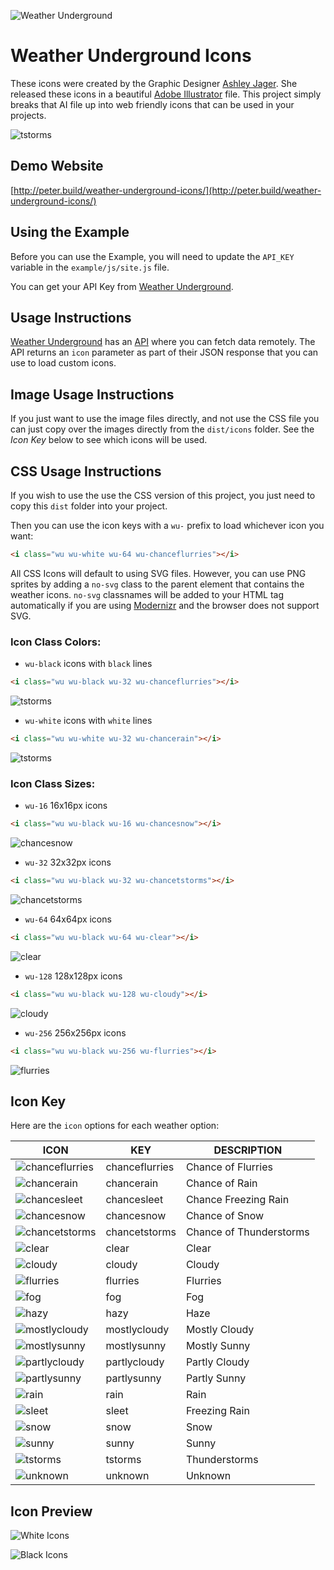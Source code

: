 ![Weather Underground](https://icons.wxug.com/logos/JPG/wundergroundLogo_4c_horz.jpg "Weather Underground")

Weather Underground Icons
======

These icons were created by the Graphic Designer [Ashley Jager](http://www.ajager.com/#/weather-underground/).  She released these icons in a beautiful [Adobe Illustrator](https://dribbble.com/shots/1879422-Weather-Underground-Icons) file. This project simply breaks that AI file up into web friendly icons that can be used in your projects.

![tstorms](dist/icons/black/png/256x256/tstorms.png "tstorms") 

Demo Website
---

[http://peter.build/weather-underground-icons/](http://peter.build/weather-underground-icons/)

Using the Example
---

Before you can use the Example, you will need to update the `API_KEY` variable in the `example/js/site.js` file.

You can get your API Key from [Weather Underground](https://www.wunderground.com/weather/api/).

Usage Instructions
---

[Weather Underground](https://www.wunderground.com/) has an [API](https://www.wunderground.com/weather/api/d/docs) where you can fetch data remotely.  The API returns an `icon` parameter as part of their JSON response that you can use to load custom icons.

Image Usage Instructions
---

If you just want to use the image files directly, and not use the CSS file you can just copy over the images directly from the `dist/icons` folder.  See the *Icon Key* below to see which icons will be used.

CSS Usage Instructions
---

If you wish to use the use the CSS version of this project, you just need to copy this `dist` folder into your project.

Then you can use the icon keys with a `wu-` prefix to load whichever icon you want:

```html
<i class="wu wu-white wu-64 wu-chanceflurries"></i>
```

All CSS Icons will default to using SVG files.  However, you can use PNG sprites by adding a `no-svg` class to the parent element that contains the weather icons.  `no-svg` classnames will be added to your HTML tag automatically if you are using [Modernizr](https://modernizr.com/) and the browser does not support SVG.

### Icon Class Colors:

* `wu-black` icons with `black` lines

```html
<i class="wu wu-black wu-32 wu-chanceflurries"></i>
```

![tstorms](dist/icons/black/png/32x32/tstorms.png "tstorms")

* `wu-white` icons with `white` lines

```html
<i class="wu wu-white wu-32 wu-chancerain"></i>
```

![tstorms](dist/icons/white/png/32x32/tstorms.png "tstorms")

### Icon Class Sizes:

* `wu-16` 16x16px icons

```html
<i class="wu wu-black wu-16 wu-chancesnow"></i>
```

![chancesnow](dist/icons/black/png/16x16/chancesnow.png "chancesnow")

* `wu-32` 32x32px icons

```html
<i class="wu wu-black wu-32 wu-chancetstorms"></i>
```

![chancetstorms](dist/icons/black/png/32x32/chancetstorms.png "chancetstorms")

* `wu-64` 64x64px icons

```html
<i class="wu wu-black wu-64 wu-clear"></i>
```

![clear](dist/icons/black/png/64x64/clear.png "clear")

* `wu-128` 128x128px icons

```html
<i class="wu wu-black wu-128 wu-cloudy"></i>
```

![cloudy](dist/icons/black/png/128x128/cloudy.png "cloudy")

* `wu-256` 256x256px icons

```html
<i class="wu wu-black wu-256 wu-flurries"></i>
```

![flurries](dist/icons/black/png/256x256/flurries.png "flurries")

Icon Key
---

Here are the `icon` options for each weather option:

ICON | KEY | DESCRIPTION
---- | --- | -----------
![chanceflurries](dist/icons/black/png/32x32/chanceflurries.png "chanceflurries") | chanceflurries | Chance of Flurries
![chancerain](dist/icons/black/png/32x32/chancerain.png "chancerain") | chancerain | Chance of Rain
![chancesleet](dist/icons/black/png/32x32/chancesleet.png "chancesleet") | chancesleet | Chance Freezing Rain
![chancesnow](dist/icons/black/png/32x32/chancesnow.png "chancesnow") | chancesnow | Chance of Snow
![chancetstorms](dist/icons/black/png/32x32/chancetstorms.png "chancetstorms") | chancetstorms | Chance of Thunderstorms
![clear](dist/icons/black/png/32x32/clear.png "clear") | clear | Clear
![cloudy](dist/icons/black/png/32x32/cloudy.png "cloudy") | cloudy | Cloudy
![flurries](dist/icons/black/png/32x32/flurries.png "flurries") | flurries | Flurries
![fog](dist/icons/black/png/32x32/fog.png "fog") | fog | Fog
![hazy](dist/icons/black/png/32x32/hazy.png "hazy") | hazy | Haze
![mostlycloudy](dist/icons/black/png/32x32/mostlycloudy.png "mostlycloudy") | mostlycloudy | Mostly Cloudy
![mostlysunny](dist/icons/black/png/32x32/mostlysunny.png "mostlysunny") | mostlysunny | Mostly Sunny
![partlycloudy](dist/icons/black/png/32x32/partlycloudy.png "partlycloudy") | partlycloudy | Partly Cloudy
![partlysunny](dist/icons/black/png/32x32/partlysunny.png "partlysunny") | partlysunny | Partly Sunny
![rain](dist/icons/black/png/32x32/rain.png "rain") | rain | Rain
![sleet](dist/icons/black/png/32x32/sleet.png "sleet") | sleet | Freezing Rain
![snow](dist/icons/black/png/32x32/snow.png "snow") | snow | Snow
![sunny](dist/icons/black/png/32x32/sunny.png "sunny") | sunny | Sunny
![tstorms](dist/icons/black/png/32x32/tstorms.png "tstorms") | tstorms | Thunderstorms
![unknown](dist/icons/black/png/32x32/unknown.png "unknown") | unknown | Unknown

Icon Preview
---

![White Icons](dist/icons/white/icon-preview.png "White Icons")

![Black Icons](dist/icons/black/icon-preview.png "Black Icons")
